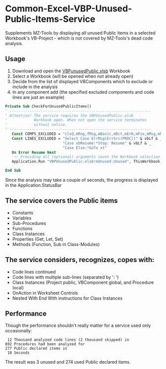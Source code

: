 # Common-Excel-VBP-Unused-Public-Items-Service
 Supplements MZ-Tools by displaying all unused Public items in a selected Workbook's VB-Project - which is not covered by MZ-Tools's dead code analysis.
 
 ## Usage
 1. Download and open the [VBPunusedPublic.xlsb][1] Workbook
 2. Select a Workbook (will be opened when not already open)
 3. Decide from the list of displayed VBComponents which to exclude or include in the analysis
 4. In any component add (the specified excluded components and code lines are just an example) 
 
 ```vb
 Private Sub CheckForUnusedPublicItems()
' ----------------------------------------------------------------
' Attention! The service requires the VBPUnusedPublic.xlsb
'            Workbook open. When not open the service terminates
'            without notice.
' ----------------------------------------------------------------
    Const COMPS_EXCLUDED = "clsQ,mRng,fMsg,mBasic,mDct,mErH,mFso,mMsg,mNme,mReg,mTrc,mWbk,mWsh"
    Const LINES_EXCLUDED = "Select Case ErrMsg(ErrSrc(PROC))" & vbLf & _
                           "Case vbResume:*Stop: Resume" & vbLf & _
                           "Case Else:*GoTo xt"
    On Error Resume Next
    '~~ Providing all (optional) arguments saves the Workbook selection dialog and the VBComponents selection dialog
    Application.Run "VBPUnusedPublic.xlsb!mUnused.Unused", ThisWorkbook, COMPS_EXCLUDED, LINES_EXCLUDED

End Sub
```
 
 Since the analysis may take a couple of seconds, the progress is displayed in the Application.StatusBar

## The service covers the Public items
- Constants
- Variables
- Sub-Procedures
- Functions
- Class Instances
- Properties (Get, Let, Set)
- Methods (Function, Sub in Class-Modules)
  
## The service considers, recognizes, copes with:
- Code lines continued
- Code lines with multiple sub-lines (separated by ': ')
- Class Instances (Project public, VBComponent global, and Procedure local)
- OnAction in Worksheet Controls
- Nested With End With instructions for Class Instances

## Performance
Though the performance shouldn't really matter for a service used only occasionally:
```
 12 Thousand analyzed code lines (2 thousand skipped) in
692 Procedures had been analyzed for 
277 Public declared items in
 10 Seconds
```
The result was 3 unused and 274 used Public declared items.

 [1]:https://gitcdn.link/cdn/warbe-maker/Common-Excel-VBP-Unused-Public-Items-Service/master/VBPunusedPublic.xlsb
